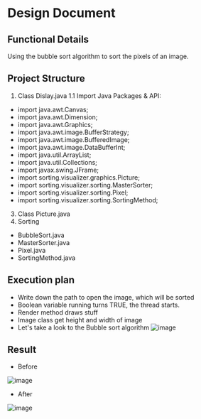 # Design Document
## Functional Details 
Using the bubble sort algorithm to sort the pixels of an image.
## Project Structure
1. Class Dislay.java
1.1 Import Java Packages & API:
- import java.awt.Canvas;
- import java.awt.Dimension;
- import java.awt.Graphics;
- import java.awt.image.BufferStrategy;
- import java.awt.image.BufferedImage;
- import java.awt.image.DataBufferInt;
- import java.util.ArrayList;
- import java.util.Collections;
- import javax.swing.JFrame;
- import sorting.visualizer.graphics.Picture;
- import sorting.visualizer.sorting.MasterSorter;
- import sorting.visualizer.sorting.Pixel;
- import sorting.visualizer.sorting.SortingMethod;

3. Class Picture.java
4. Sorting 
- BubbleSort.java
- MasterSorter.java
- Pixel.java
- SortingMethod.java
## Execution plan
- Write down the path to open the image, which will be sorted
- Boolean variable running turns TRUE, the thread starts.
- Render method draws stuff
- Image class get height and width of image
- Let's take a look to the Bubble sort algorithm
![image](https://user-images.githubusercontent.com/85243027/120709314-5f376780-c4c5-11eb-9d0b-f071c50edfe1.png)

## Result
- Before
 
![image](https://user-images.githubusercontent.com/85243027/120708780-ae30cd00-c4c4-11eb-80e0-162bd35eca19.png)
- After

![image](https://user-images.githubusercontent.com/85243027/120708988-f819b300-c4c4-11eb-8b2c-94b5f29ff37a.png)

